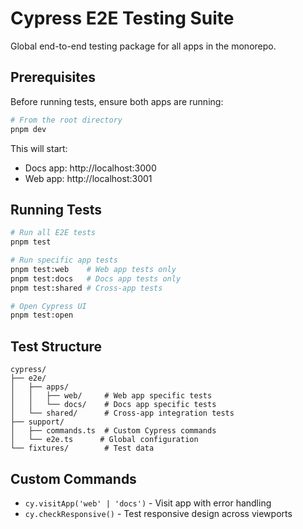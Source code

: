 # Cypress E2E Testing Suite

Global end-to-end testing package for all apps in the monorepo.

## Prerequisites

Before running tests, ensure both apps are running:

```bash
# From the root directory
pnpm dev
```

This will start:
- Docs app: http://localhost:3000
- Web app: http://localhost:3001

## Running Tests

```bash
# Run all E2E tests
pnpm test

# Run specific app tests
pnpm test:web    # Web app tests only
pnpm test:docs   # Docs app tests only
pnpm test:shared # Cross-app tests

# Open Cypress UI
pnpm test:open
```

## Test Structure

```
cypress/
├── e2e/
│   ├── apps/
│   │   ├── web/     # Web app specific tests
│   │   └── docs/    # Docs app specific tests
│   └── shared/      # Cross-app integration tests
├── support/
│   ├── commands.ts  # Custom Cypress commands
│   └── e2e.ts      # Global configuration
└── fixtures/        # Test data
```

## Custom Commands

- `cy.visitApp('web' | 'docs')` - Visit app with error handling
- `cy.checkResponsive()` - Test responsive design across viewports